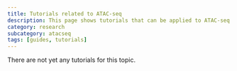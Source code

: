 ```yaml
---
title: Tutorials related to ATAC-seq
description: This page shows tutorials that can be applied to ATAC-seq and related data.
category: research
subcategory: atacseq 
tags: [guides, tutorials]
---
```


There are not yet any tutorials for this topic.
